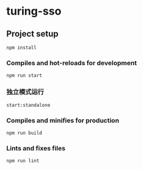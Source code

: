 # turing-sso

## Project setup
```
npm install
```

### Compiles and hot-reloads for development
```
npm run start
```

### 独立模式运行
```
start:standalone
```

### Compiles and minifies for production
```
npm run build
```

### Lints and fixes files
```
npm run lint
```
